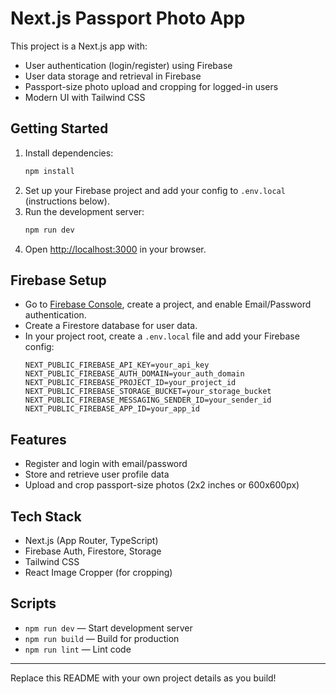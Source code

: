 # Next.js Passport Photo App

This project is a Next.js app with:

- User authentication (login/register) using Firebase
- User data storage and retrieval in Firebase
- Passport-size photo upload and cropping for logged-in users
- Modern UI with Tailwind CSS

## Getting Started

1. Install dependencies:
   ```bash
   npm install
   ```
2. Set up your Firebase project and add your config to `.env.local` (instructions below).
3. Run the development server:
   ```bash
   npm run dev
   ```
4. Open [http://localhost:3000](http://localhost:3000) in your browser.

## Firebase Setup

- Go to [Firebase Console](https://console.firebase.google.com/), create a project, and enable Email/Password authentication.
- Create a Firestore database for user data.
- In your project root, create a `.env.local` file and add your Firebase config:
  ```env
  NEXT_PUBLIC_FIREBASE_API_KEY=your_api_key
  NEXT_PUBLIC_FIREBASE_AUTH_DOMAIN=your_auth_domain
  NEXT_PUBLIC_FIREBASE_PROJECT_ID=your_project_id
  NEXT_PUBLIC_FIREBASE_STORAGE_BUCKET=your_storage_bucket
  NEXT_PUBLIC_FIREBASE_MESSAGING_SENDER_ID=your_sender_id
  NEXT_PUBLIC_FIREBASE_APP_ID=your_app_id
  ```

## Features

- Register and login with email/password
- Store and retrieve user profile data
- Upload and crop passport-size photos (2x2 inches or 600x600px)

## Tech Stack

- Next.js (App Router, TypeScript)
- Firebase Auth, Firestore, Storage
- Tailwind CSS
- React Image Cropper (for cropping)

## Scripts

- `npm run dev` — Start development server
- `npm run build` — Build for production
- `npm run lint` — Lint code

---

Replace this README with your own project details as you build!
